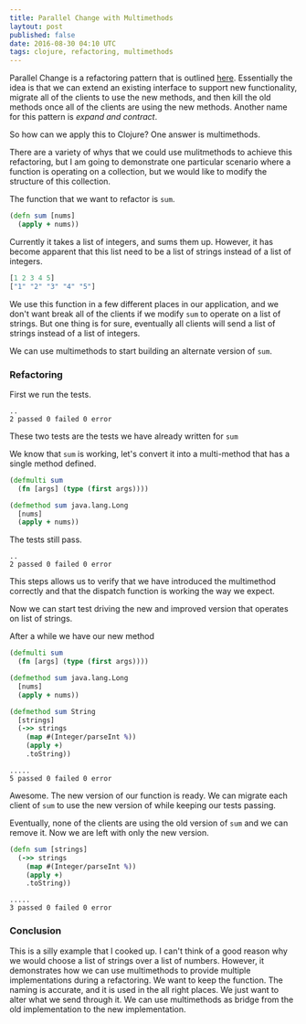 ```yaml
---
title: Parallel Change with Multimethods
laytout: post
published: false
date: 2016-08-30 04:10 UTC
tags: clojure, refactoring, multimethods
---
```


Parallel Change is a refactoring pattern that is outlined [here](http://martinfowler.com/bliki/ParallelChange.html). Essentially the idea is that we can extend an existing interface to support new functionality, migrate all of the clients to use the new methods, and then kill the old methods once all of the clients are using the new methods. Another name for this pattern is *expand and contract*.

So how can we apply this to Clojure? One answer is multimethods.

There are a variety of whys that we could use mulitmethods to achieve this refactoring, but I am going to demonstrate one particular scenario where a function is operating on a collection, but we would like to modify the structure of this collection.

The function that we want to refactor is `sum`.

```clojure
(defn sum [nums]
  (apply + nums))
```

Currently it takes a list of integers, and sums them up. However, it has become apparent that this list need to be a list of strings instead of a list of integers.

```clojure
[1 2 3 4 5]
["1" "2" "3" "4" "5"]
```

We use this function in a few different places in our application, and we don't want break all of the clients if we modify `sum` to operate on a list of strings. But one thing is for sure, eventually all clients will send a list of strings instead of a list of integers.

We can use multimethods to start building an alternate version of `sum`.

### Refactoring

First we run the tests.

```console
..
2 passed 0 failed 0 error
```

These two tests are the tests we have already written for `sum`

We know that `sum` is working, let's convert it into a multi-method that has a single method defined.

```clojure
(defmulti sum
  (fn [args] (type (first args))))

(defmethod sum java.lang.Long
  [nums]
  (apply + nums))
```

The tests still pass.

```console
..
2 passed 0 failed 0 error
```

This steps allows us to verify that we have introduced the multimethod correctly and that the dispatch function is working the way we expect.

Now we can start test driving the new and improved version that operates on list of strings.

After a while we have our new method

```clojure
(defmulti sum
  (fn [args] (type (first args))))

(defmethod sum java.lang.Long
  [nums]
  (apply + nums))

(defmethod sum String
  [strings]
  (->> strings
    (map #(Integer/parseInt %))
    (apply +)
    .toString))
```

```console
.....
5 passed 0 failed 0 error
```

Awesome. The new version of our function is ready. We can migrate each client of `sum` to use the new version of while keeping our tests passing.

Eventually, none of the clients are using the old version of `sum` and we can remove it. Now we are left with only the new version.

```clojure
(defn sum [strings]
  (->> strings
    (map #(Integer/parseInt %))
    (apply +)
    .toString))
```

```console
.....
3 passed 0 failed 0 error
```

### Conclusion

This is a silly example that I cooked up. I can't think of a good reason why we would choose a list of strings over a list of numbers. However, it demonstrates how we can use multimethods to provide multiple implementations during a refactoring. We want to keep the function. The naming is accurate, and it is used in the all right places. We just want to alter what we send through it. We can use multimethods as bridge from the old implementation to the new implementation.
